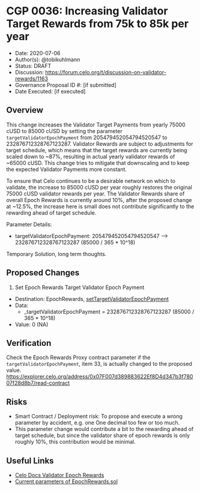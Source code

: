 # CGP 0036: Increasing Validator Target Rewards from 75k to 85k per year

- Date: 2020-07-06
- Author(s): @tobikuhlmann
- Status: DRAFT
- Discussion: https://forum.celo.org/t/discussion-on-validator-rewards/1163
- Governance Proposal ID #: [if submitted]
- Date Executed: [if executed]

## Overview

This change increases the Validator Target Payments from yearly 75000 cUSD to 85000 cUSD by setting the parameter `targetValidatorEpochPayment` from 205479452054794520547 to 232876712328767123287. Validator Rewards are subject to adjustments for target schedule, which means that the target rewards are currently being scaled down to ~87%, resulting in actual yearly validator rewards of ~65000 cUSD. This change tries to mitigate that downscaling and to keep the expected Validator Payments more constant. 

To ensure that Celo continues to be a desirable network on which to validate, the increase to 85000 cUSD per year roughly restores the original 75000 cUSD validator rewards per year. The Validator Rewards share of overall Epoch Rewards is currently around 10%, after the proposed change at ~12.5%, the increase here is small does not contribute significantly to the rewarding ahead of target schedule.

Parameter Details:

- targetValidatorEpochPayment: 205479452054794520547 --> 232876712328767123287  (85000 / 365 * 10^18)

Temporary Solution, long term thoughts. 

## Proposed Changes

1. Set Epoch Rewards Target Validator Epoch Payment
  - Destination: EpochRewards, [setTargetValidatorEpochPayment](https://github.com/celo-org/celo-monorepo/blob/master/packages/protocol/contracts/governance/EpochRewards.sol#L136)
  - Data: 
    - _targetValidatorEpochPayment = 232876712328767123287 (85000 / 365 * 10^18)
  - Value: 0 (NA)


## Verification

Check the Epoch Rewards Proxy contract parameter if the `targetValidatorEpochPayment`, item 33, is actually changed to the proposed value. 
https://explorer.celo.org/address/0x07F007d389883622Ef8D4d347b3f78007f28d8b7/read-contract


## Risks
- Smart Contract / Deployment risk: To propose and execute a wrong parameter by accident, e.g. one One decimal too few or too much.
- This parameter change would contribute a bit to the rewarding ahead of target schedule, but since the validator share of epoch rewards is only roughly 10%, this contribution would be minimal. 


## Useful Links
* [Celo Docs Validator Epoch Rewards](https://docs.celo.org/celo-codebase/protocol/proof-of-stake/epoch-rewards/validator-rewards)
* [Current parameters of EpochRewards.sol](https://explorer.celo.org/address/0x07F007d389883622Ef8D4d347b3f78007f28d8b7/read-contract)

